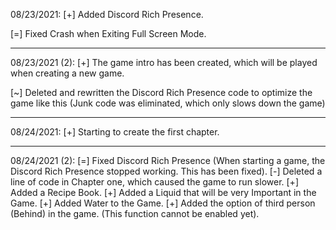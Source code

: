 08/23/2021:
[+] Added Discord Rich Presence. 

[=] Fixed Crash when Exiting Full Screen Mode. 

------------------------


08/23/2021 (2): 
[+] The game intro has been created, which will be played when creating a new game.

[~] Deleted and rewritten the Discord Rich Presence code to optimize the game like this (Junk code was eliminated, which only slows down the game)

-------------------------

08/24/2021:
[+] Starting to create the first chapter.

-------------------------

08/24/2021 (2):
[=] Fixed Discord Rich Presence (When starting a game, the Discord Rich Presence stopped working. This has been fixed).
[-] Deleted a line of code in Chapter one, which caused the game to run slower.
[+] Added a Recipe Book.
[+] Added a Liquid that will be very Important in the Game.
[+] Added Water to the Game.
[+] Added the option of third person (Behind) in the game. (This function cannot be enabled yet). 
